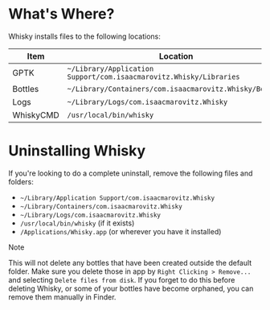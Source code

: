 # What's Where?

Whisky installs files to the following locations:

| Item      | Location                                                           |
|-----------|--------------------------------------------------------------------|
| GPTK      | `~/Library/Application Support/com.isaacmarovitz.Whisky/Libraries` |
| Bottles   | `~/Library/Containers/com.isaacmarovitz.Whisky/Bottles`            |
| Logs      | `~/Library/Logs/com.isaacmarovitz.Whisky`                          |
| WhiskyCMD | `/usr/local/bin/whisky`                                            |

# Uninstalling Whisky

If you're looking to do a complete uninstall, remove the following files and folders:
- `~/Library/Application Support/com.isaacmarovitz.Whisky`
- `~/Library/Containers/com.isaacmarovitz.Whisky`
- `~/Library/Logs/com.isaacmarovitz.Whisky`
- `/usr/local/bin/whisky` (if it exists)
- `/Applications/Whisky.app` (or wherever you have it installed)

> [!NOTE]
> This will not delete any bottles that have been created outside the default folder.
> Make sure you delete those in app by `Right Clicking > Remove...` and selecting `Delete files from disk`.
> If you forget to do this before deleting Whisky, or some of your bottles have become orphaned,
> you can remove them manually in Finder.